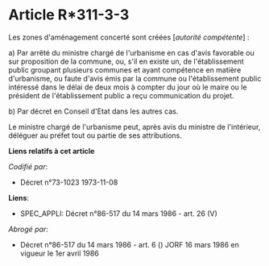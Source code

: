 # Article R*311-3-3

Les zones d'aménagement concerté sont créées [*autorité compétente*] :

a) Par arrêté du ministre chargé de l'urbanisme en cas d'avis favorable ou sur proposition de la commune, ou, s'il en existe
un, de l'établissement public groupant plusieurs communes et ayant compétence en matière d'urbanisme, ou faute d'avis émis
par la commune ou l'établissement public intéressé dans le délai de deux mois à compter du jour où le maire ou le président
de l'établissement public a reçu communication du projet.

b) Par décret en Conseil d'Etat dans les autres cas.

Le ministre chargé de l'urbanisme peut, après avis du ministre de l'intérieur, déléguer au préfet tout ou partie de ses
attributions.

**Liens relatifs à cet article**

_Codifié par_:

  - Décret n°73-1023 1973-11-08

**Liens**:

  - SPEC_APPLI: Décret n°86-517 du 14 mars 1986 - art. 26 (V)

_Abrogé par_:

  - Décret n°86-517 du 14 mars 1986 - art. 6 () JORF 16 mars 1986 en vigueur le 1er avril 1986
